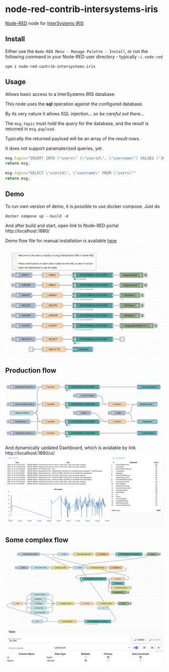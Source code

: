 node-red-contrib-intersystems-iris
========================

[Node-RED](https://nodered.org) node for [InterSystems IRIS](https://www.intersystems.com/products/intersystems-iris/)

Install
-------

Either use the `Node-RED Menu - Manage Palette - Install`, or run the following command in your Node-RED user directory - typically `~/.node-red`

```shell
npm i node-red-contrib-intersystems-iris
```

Usage
-----

Allows basic access to a InterSystems IRIS database.

This node uses the **sql** operation against the configured database.

By its very nature it allows SQL injection... so *be careful out there...*

The `msg.topic` must hold the *query* for the database, and the result is returned in `msg.payload`.

Typically the returned payload will be an array of the result rows.

It does not support paramaterized queries, yet.

```javascript
msg.topic="INSERT INTO \"users\" (\"userid\", \"username\") VALUES ('36', 'some-user')"
return msg;
```

```javascript
msg.topic="SELECT \"userid\", \"username\" FROM \"users\""
return msg;
```

Demo
---

To run own version of demo, it is possible to use docker compose. Just do

```shell
docker compose up --build -d
```

And after build and start, open link to Node-RED portal http://localhost:1880/

Demo flow file for manual installation is available [here](https://raw.githubusercontent.com/caretdev/node-red-contrib-intersystems-iris/main/node-red/flows.json)

![SQL Flow](https://raw.githubusercontent.com/caretdev/node-red-contrib-intersystems-iris/main/images/example-sql-flow.png)

Production flow
----

![Production flow](https://raw.githubusercontent.com/caretdev/node-red-contrib-intersystems-iris/main/images/production-flow.png)

And dynamically updated Dashboard, which is avialable by link http://localhost:1880/ui/
![Production dashboard](https://raw.githubusercontent.com/caretdev/node-red-contrib-intersystems-iris/main/images/production-dashboard.png)

Some complex flow
----

![Production dashboard](https://raw.githubusercontent.com/caretdev/node-red-contrib-intersystems-iris/main/images/create-table-flow.png)
![Production dashboard](https://raw.githubusercontent.com/caretdev/node-red-contrib-intersystems-iris/main/images/create-table-ui.png)
